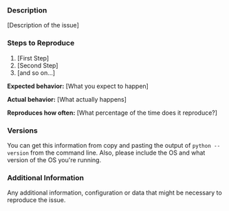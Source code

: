 <!--

Have you read json-rpc's Code of Conduct? By filing an Issue, you are expected to comply with it, including treating everyone with respect:
https://github.com/pavlov99/json-rpc/blob/master/CODE_OF_CONDUCT.md

Do you want to ask a question? Are you looking for support? The json-rpc message board is the best place for getting support: https://gitter.im/pavlov99/json-rpc

-->

### Description

[Description of the issue]

### Steps to Reproduce

1. [First Step]
2. [Second Step]
3. [and so on...]

**Expected behavior:** [What you expect to happen]

**Actual behavior:** [What actually happens]

**Reproduces how often:** [What percentage of the time does it reproduce?]

### Versions

You can get this information from copy and pasting the output of `python --version` from the command line. Also, please include the OS and what version of the OS you're running.

### Additional Information

Any additional information, configuration or data that might be necessary to reproduce the issue.
